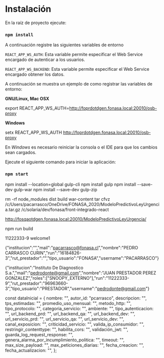 # Instalación

En la raíz de proyecto ejecute:

### `npm install`

A continuación registre las siguientes variables de entorno

`REACT_APP_WS_AUTH`: Esta variable permite especificar el Web Service encargado de autenticar a los usuarios.

`REACT_APP_WS_BACKEND`: Esta variable permite especificar el Web Service encargado obtener los datos.

A continuación se muestra un ejemplo de como registrar las variables de entorno:

**GNU/Linux, Mac OSX**

export REACT_APP_WS_AUTH=http://foprdotdgen.fonasa.local:20010/osb-proxy

**Windows**

setx REACT_APP_WS_AUTH http://foprdotdgen.fonasa.local:20010/osb-proxy

En _Windows_ es necesario reiniciar la consola o el IDE para que los cambios sean cargados.

Ejecute el siguiente comando para iniciar la aplicación:

### `npm start`

npm install --location=global gulp-cli
npm install gulp
npm install --save-dev gulp-war
npm install --save-dev gulp-zip

rm -rf node_modules dist build war-content
tar cfvz /c/Users/pacarrasco/OneDrive/FONASA_2020/ModeloPredictivoLeyUrgencia.tar.gz /c/solaria/dev/fonasa/front-integrado-react

http://fosqaotdgen.fonasa.local:20010/ModeloPredictivoLeyUrgencia/

npm run build

11222333-9
welcome1

{"institucion":"","mail":"pacarrasco@fonasa.cl","nombre":"PEDRO CARRASCO CURIN","run":"16184826-3","rut_prestador":"","tipo_usuario":"FONASA","username":"PACARRASCO"}

{"institucion":"Instituto De Diagnostico S.a.","mail":"pedrodonte@gmail.com","nombre":"JUAN PRESTADOR PEREZ GONZALEZ","roles":["SNOOPY_EXTERNO"],"run":"11222333-9","rut_prestador":"96963660-3","tipo_usuario":"PRESTADOR","username":"pedrodonte@gmail.com"}

const dataInicial = {
nombre: "",
autor_id: "pcarrasco",
descripcion: "",
tps_estimadas: "",
promedio_uso_mensual: "",
metodo_http: "",
tipo_protocolo: "",
categoria_servicio: "",
ambiente: "",
tipo_autenticacion: "",
url_backend_prd: "",
url_backend_qa: "",
url_backend_dev: "",
url_servicio_prd: "",
url_servicio_qa: "",
url_servicio_dev: "",
canal_exposicion: "",
criticidad_servicio: "",
valida_ip_consumidor: "",
restringir_contenttype: "",
habilita_cors: "",
validación_jwt: "",
guarda_log_request_response: "",
genera_alarma_por_incumplimiento_politica: "",
timeout: "",
max_size_payload: "",
max_peticiones_diarias: "",
fecha_creacion: "",
fecha_actualizacion: "",
};
